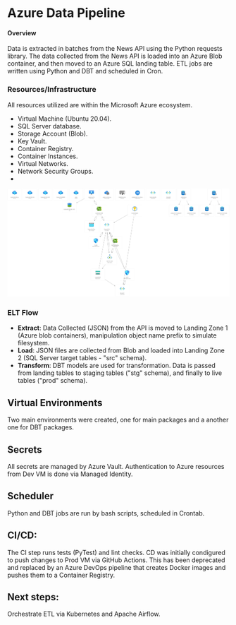 # Azure Data Pipeline

#### Overview
Data is extracted in batches from the News API using the Python requests library. The data collected from the News API is loaded into an Azure Blob container, and then moved to an Azure SQL landing table. ETL jobs are written using Python and DBT and scheduled in Cron.  

### Resources/Infrastructure
All resources utilized are within the Microsoft Azure ecosystem.
 - Virtual Machine (Ubuntu 20.04).
 - SQL Server database.
 - Storage Account (Blob).
 - Key Vault.
 - Container Registry.
 - Container Instances.
 - Virtual Networks.
 - Network Security Groups.
 - 
![resource_group](https://github.com/ljverni/azure_pipelines/blob/main/azure_resource_group.jpg)

### ELT Flow

 - **Extract**: Data Collected (JSON) from the API is moved to Landing Zone 1 (Azure blob containers), manipulation object name prefix to simulate filesystem.
 - **Load**: JSON files are collected from Blob and loaded into Landing Zone 2 (SQL Server target tables - "src" schema).
 - **Transform**: DBT models are used for transformation. Data is passed from landing tables to staging tables ("stg" schema), and finally to live tables ("prod" schema).

## Virtual Environments
Two main environments were created, one for main packages and a another one for DBT packages.

## Secrets
All secrets are managed by Azure Vault. Authentication to Azure resources from Dev VM is done via Managed Identity.

## Scheduler
Python and DBT jobs are run by bash scripts, scheduled in Crontab.

## CI/CD:
The CI step runs tests (PyTest) and lint checks. CD was initially condigured to push changes to Prod VM via GitHub Actions. This has been deprecated and replaced by an Azure DevOps pipeline that creates Docker images and pushes them to a Container Registry. 

## Next steps:
Orchestrate ETL via Kubernetes and Apache Airflow.
